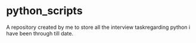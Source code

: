 # python_scripts
A repository created by me to store all the interview taskregarding python i have been through till date.
